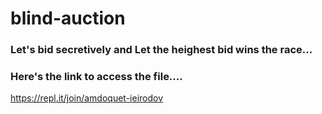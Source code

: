 # blind-auction

### Let's bid secretively and Let the heighest bid wins the race...

### Here's the link to access the file....
https://repl.it/join/amdoquet-ieirodov
